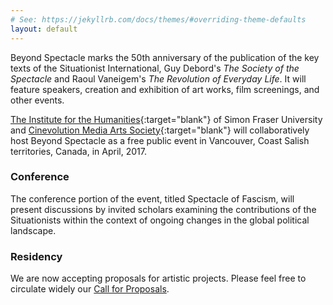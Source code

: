 ```yaml
---
# See: https://jekyllrb.com/docs/themes/#overriding-theme-defaults
layout: default
---
```

Beyond Spectacle marks the 50th anniversary of the publication of the key texts
of the Situationist International, Guy Debord's _The Society of the Spectacle_
and Raoul Vaneigem's _The Revolution of Everyday Life_. It will feature
speakers, creation and exhibition of art works, film screenings, and other
events.

[The Institute for the Humanities](http://www.sfu.ca/humanities-institute.html){:target="blank"}
of Simon Fraser University and
[Cinevolution Media Arts Society](http://cinevolutionmedia.com){:target="blank"}
will collaboratively host Beyond Spectacle as a free public event in Vancouver,
Coast Salish territories, Canada, in April, 2017.

### Conference

The conference portion of the event, titled Spectacle of Fascism, will present
discussions by invited scholars examining the contributions of the
Situationists within the context of ongoing changes in the global political
landscape.

### Residency

We are now accepting proposals for artistic projects. Please feel free to
circulate widely our [Call for Proposals](./call-for-proposals).
